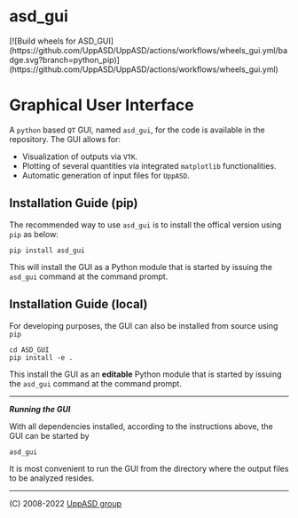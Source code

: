 <h1>asd_gui</h1>
[![Build wheels for ASD_GUI](https://github.com/UppASD/UppASD/actions/workflows/wheels_gui.yml/badge.svg?branch=python_pip)](https://github.com/UppASD/UppASD/actions/workflows/wheels_gui.yml)

# Graphical User Interface
A `python` based `QT` GUI, named `asd_gui`, for the code is available in the repository. 
The GUI allows for:
- Visualization of outputs via `VTK`.
- Plotting of several quantities via integrated `matplotlib` functionalities.
- Automatic generation of input files for `UppASD`.

## Installation Guide (pip)

The recommended way to use `asd_gui` is to install the offical version using `pip` as below:
```
pip install asd_gui
```
This will install the GUI as a Python module that is started by issuing the `asd_gui` command at the command prompt.


## Installation Guide (local)

For developing purposes, the GUI can also be installed from source using `pip`
```
cd ASD_GUI
pip install -e .
```
This install the GUI as an **editable** Python module that is started by issuing the `asd_gui` command at the command prompt.

---
***Running the GUI***

With all dependencies installed, according to the instructions above, the GUI can be started by 

```
asd_gui
```
It is most convenient to run the GUI from the directory where the output files to be analyzed resides.

---
(C) 2008-2022 [UppASD group][1]


[1]:http://www.physics.uu.se/research/materials-theory/ongoing-research/uppasd/
[logo]:../docs/uppasd_rot.png
